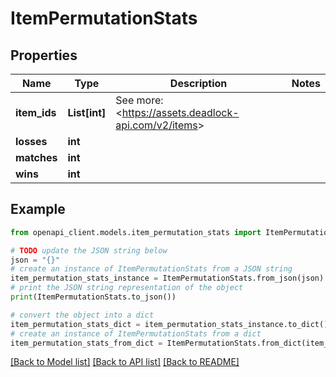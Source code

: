 # ItemPermutationStats


## Properties

Name | Type | Description | Notes
------------ | ------------- | ------------- | -------------
**item_ids** | **List[int]** | See more: &lt;https://assets.deadlock-api.com/v2/items&gt; | 
**losses** | **int** |  | 
**matches** | **int** |  | 
**wins** | **int** |  | 

## Example

```python
from openapi_client.models.item_permutation_stats import ItemPermutationStats

# TODO update the JSON string below
json = "{}"
# create an instance of ItemPermutationStats from a JSON string
item_permutation_stats_instance = ItemPermutationStats.from_json(json)
# print the JSON string representation of the object
print(ItemPermutationStats.to_json())

# convert the object into a dict
item_permutation_stats_dict = item_permutation_stats_instance.to_dict()
# create an instance of ItemPermutationStats from a dict
item_permutation_stats_from_dict = ItemPermutationStats.from_dict(item_permutation_stats_dict)
```
[[Back to Model list]](../README.md#documentation-for-models) [[Back to API list]](../README.md#documentation-for-api-endpoints) [[Back to README]](../README.md)


